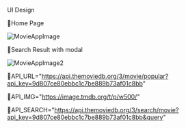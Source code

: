 UI Design

🔵Home Page

![MovieAppImage](https://user-images.githubusercontent.com/66914300/149370624-ca1a7814-44be-4937-86d4-5a810d0f6f93.PNG)

🔵Search Result with modal

![MovieAppImage2](https://user-images.githubusercontent.com/66914300/149370693-3adbc3e0-a108-46c9-a8dc-85660f04821f.PNG)

📌API_URL="https://api.themoviedb.org/3/movie/popular?api_key=9d807ce80ebbc1c7be889b73af01c8bb"

📌API_IMG="https://image.tmdb.org/t/p/w500/"

📌API_SEARCH="https://api.themoviedb.org/3/search/movie?api_key=9d807ce80ebbc1c7be889b73af01c8bb&query"
